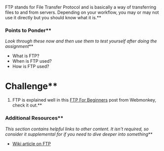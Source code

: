 FTP stands for File Transfer Protocol and is basically a way of transferring files to and from servers.  Depending on your workflow, you may or may not use it directly but you should know what it is.**


### Points to Ponder**


*Look through these now and then use them to test yourself after doing the assignment***


* What is FTP?
* When is FTP used?
* How is FTP used?
# Challenge**


1. FTP is explained well in this [FTP For Beginners](http://www.webmonkey.com/2010/02/ftp_for_beginners/) post from Webmonkey, check it out.**


### Additional Resources**


*This section contains helpful links to other content. It isn't required, so consider it supplemental for if you need to dive deeper into something***



* [Wiki article on FTP](http://en.wikipedia.org/wiki/File_Transfer_Protocol)

